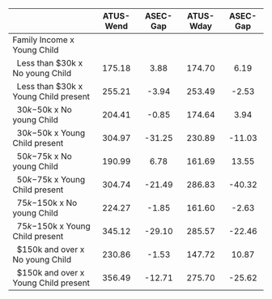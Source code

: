 
|                      |    ATUS-Wend |     ASEC-Gap |    ATUS-Wday |     ASEC-Gap |
| -------------------- | :----------: | :----------: | :----------: | :----------: |
| Family Income x Young Child |              |              |              |              |
| &nbsp;&nbsp;Less than $30k x No young Child |       175.18 |         3.88 |       174.70 |         6.19 |
| &nbsp;&nbsp;Less than $30k x Young Child present |       255.21 |        -3.94 |       253.49 |        -2.53 |
| &nbsp;&nbsp;$30k-$50k x No young Child |       204.41 |        -0.85 |       174.64 |         3.94 |
| &nbsp;&nbsp;$30k-$50k x Young Child present |       304.97 |       -31.25 |       230.89 |       -11.03 |
| &nbsp;&nbsp;$50k-$75k x No young Child |       190.99 |         6.78 |       161.69 |        13.55 |
| &nbsp;&nbsp;$50k-$75k x Young Child present |       304.74 |       -21.49 |       286.83 |       -40.32 |
| &nbsp;&nbsp;$75k-$150k x No young Child |       224.27 |        -1.85 |       161.60 |        -2.63 |
| &nbsp;&nbsp;$75k-$150k x Young Child present |       345.12 |       -29.10 |       285.57 |       -22.46 |
| &nbsp;&nbsp;$150k and over x No young Child |       230.86 |        -1.53 |       147.72 |        10.87 |
| &nbsp;&nbsp;$150k and over x Young Child present |       356.49 |       -12.71 |       275.70 |       -25.62 |

